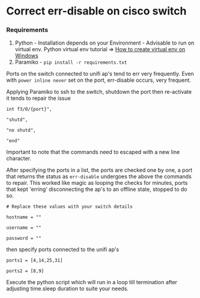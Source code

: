 # Correct err-disable on cisco switch

### Requirements
1. Python - Installation depends on your Environment - Advisable to run on virtual env. Python virtual env tutorial => [How to create virtual env on Windows](https://youtu.be/HkhsvP6a0vk?si=2v6pHm-njx6-05D0)
2. Paramiko - `pip install -r requirements.txt`


Ports on the switch connected to unifi ap's tend to err very frequently. Even with `power inline never` set on the port, err-disable occurs, very frequent.

Applying Paramiko to ssh to the switch, shutdown the port then re-activate it tends to repair the issue

```
int f3/0/{port}",

"shutd",

"no shutd",

"end"

```
Important to note that the commands need to escaped with a new line character.

After specifying the ports in a list, the ports are checked one by one, a port that returns the status as `err-disable` undergoes the above the commands to repair.
This worked like magic as looping the checks for minutes, ports that kept 'erring' disconnecting the ap's to an offline state, stopped to do so.

```
# Replace these values with your switch details

hostname = ""

username = ""

password = ""

```
then specify ports connected to the unifi ap's

```
ports1 = [4,14,25,31]

ports2 = [8,9]

```
Execute the python script which will run in a loop till termination after adjusting time.sleep duration to suite your needs.
